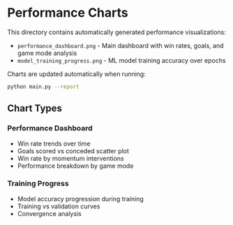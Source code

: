 # Performance Charts

This directory contains automatically generated performance visualizations:

- `performance_dashboard.png` - Main dashboard with win rates, goals, and game mode analysis
- `model_training_progress.png` - ML model training accuracy over epochs

Charts are updated automatically when running:
```bash
python main.py --report
```

## Chart Types

### Performance Dashboard
- Win rate trends over time
- Goals scored vs conceded scatter plot  
- Win rate by momentum interventions
- Performance breakdown by game mode

### Training Progress
- Model accuracy progression during training
- Training vs validation curves
- Convergence analysis